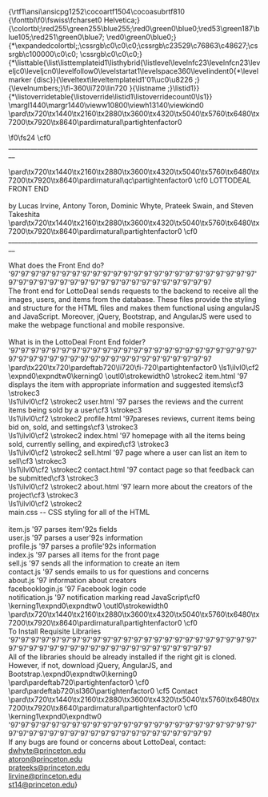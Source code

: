 {\rtf1\ansi\ansicpg1252\cocoartf1504\cocoasubrtf810
{\fonttbl\f0\fswiss\fcharset0 Helvetica;}
{\colortbl;\red255\green255\blue255;\red0\green0\blue0;\red53\green187\blue105;\red251\green0\blue7;
\red0\green0\blue0;}
{\*\expandedcolortbl;;\cssrgb\c0\c0\c0;\cssrgb\c23529\c76863\c48627;\cssrgb\c100000\c0\c0;
\cssrgb\c0\c0\c0;}
{\*\listtable{\list\listtemplateid1\listhybrid{\listlevel\levelnfc23\levelnfcn23\leveljc0\leveljcn0\levelfollow0\levelstartat1\levelspace360\levelindent0{\*\levelmarker \{disc\}}{\leveltext\leveltemplateid1\'01\uc0\u8226 ;}{\levelnumbers;}\fi-360\li720\lin720 }{\listname ;}\listid1}}
{\*\listoverridetable{\listoverride\listid1\listoverridecount0\ls1}}
\margl1440\margr1440\vieww10800\viewh13140\viewkind0
\pard\tx720\tx1440\tx2160\tx2880\tx3600\tx4320\tx5040\tx5760\tx6480\tx7200\tx7920\tx8640\pardirnatural\partightenfactor0

\f0\fs24 \cf0 ________________________________________________________________________________\
\
\pard\tx720\tx1440\tx2160\tx2880\tx3600\tx4320\tx5040\tx5760\tx6480\tx7200\tx7920\tx8640\pardirnatural\qc\partightenfactor0
\cf0 LOTTODEAL FRONT END\
\
	by Lucas Irvine, Antony Toron, Dominic Whyte, Prateek Swain, and Steven Takeshita\
\pard\tx720\tx1440\tx2160\tx2880\tx3600\tx4320\tx5040\tx5760\tx6480\tx7200\tx7920\tx8640\pardirnatural\partightenfactor0
\cf0 ________________________________________________________________________________\
\
What does the Front End do?\
\'97\'97\'97\'97\'97\'97\'97\'97\'97\'97\'97\'97\'97\'97\'97\'97\'97\'97\'97\'97\'97\'97\'97\'97\'97\'97\'97\'97\'97\'97\'97\'97\'97\'97\'97\'97\'97\'97\'97\'97\'97\'97\'97\'97\
The front end for LottoDeal sends requests to the backend to receive all the images, users, and items from  the database. These files provide the styling and structure for the HTML files and makes them functional using angularJS and JavaScript. Moreover, jQuery, Bootstrap, and AngularJS were used to make the webpage functional and mobile responsive. \
\
What is in the LottoDeal Front End folder?\
\'97\'97\'97\'97\'97\'97\'97\'97\'97\'97\'97\'97\'97\'97\'97\'97\'97\'97\'97\'97\'97\'97\'97\'97\'97\'97\'97\'97\'97\'97\'97\'97\'97\'97\'97\'97\'97\'97\'97\'97\'97\'97\'97\'97\
\pard\tx220\tx720\pardeftab720\li720\fi-720\partightenfactor0
\ls1\ilvl0\cf2 \expnd0\expndtw0\kerning0
\outl0\strokewidth0 \strokec2 item.html \'97 displays the item with appropriate information and suggested items\cf3 \strokec3 \
\ls1\ilvl0\cf2 \strokec2 user.html \'97 parses the reviews and the current items being sold by a user\cf3 \strokec3 \
\ls1\ilvl0\cf2 \strokec2 profile.html \'97pareses reviews, current items being bid on, sold, and settings\cf3 \strokec3 \
\ls1\ilvl0\cf2 \strokec2 index.html \'97 homepage with all the items being sold, currently selling, and expired\cf3 \strokec3 \
\ls1\ilvl0\cf2 \strokec2 sell.html \'97 page where a user can list an item to sell\cf3 \strokec3 \
\ls1\ilvl0\cf2 \strokec2 contact.html \'97 contact page so that feedback can be submitted\cf3 \strokec3 \
\ls1\ilvl0\cf2 \strokec2 about.html \'97 learn more about the creators of the project\cf3 \strokec3 \
\ls1\ilvl0\cf2 \strokec2 \
main.css -- CSS styling for all of the HTML\
\
item.js \'97 parses item\'92s fields\
user.js \'97 parses a user\'92s information\
profile.js \'97 parses a profile\'92s information\
index.js \'97 parses all items for the front page\
sell.js \'97 sends all the information to create an item\
contact.js \'97 sends emails to us for questions and concerns\
about.js \'97 information about creators\
facebooklogin.js \'97 Facebook login code\
notification.js \'97 notification marking read JavaScript\cf0 \kerning1\expnd0\expndtw0 \outl0\strokewidth0 \
\pard\tx720\tx1440\tx2160\tx2880\tx3600\tx4320\tx5040\tx5760\tx6480\tx7200\tx7920\tx8640\pardirnatural\partightenfactor0
\cf0 \
To Install Requisite Libraries\
\'97\'97\'97\'97\'97\'97\'97\'97\'97\'97\'97\'97\'97\'97\'97\'97\'97\'97\'97\'97\'97\'97\'97\'97\'97\'97\'97\'97\'97\'97\'97\'97\'97\'97\'97\'97\'97\'97\'97\'97\'97\'97\'97\'97\
All of the libraries should be already installed if the right git is cloned. However, if not, download jQuery, AngularJS, and Bootstrap.\expnd0\expndtw0\kerning0
\
\pard\pardeftab720\partightenfactor0
\cf0 \
\pard\pardeftab720\sl360\partightenfactor0
\cf5 Contact\
\pard\tx720\tx1440\tx2160\tx2880\tx3600\tx4320\tx5040\tx5760\tx6480\tx7200\tx7920\tx8640\pardirnatural\partightenfactor0
\cf0 \kerning1\expnd0\expndtw0 \'97\'97\'97\'97\'97\'97\'97\'97\'97\'97\'97\'97\'97\'97\'97\'97\'97\'97\'97\'97\'97\'97\'97\'97\'97\'97\'97\'97\'97\'97\'97\'97\'97\'97\'97\'97\'97\'97\'97\'97\'97\'97\'97\'97\
If any bugs are found or concerns about LottoDeal, contact:\
dwhyte@princeton.edu\
atoron@princeton.edu\
prateeks@princeton.edu\
lirvine@princeton.edu\
st14@princeton.edu}